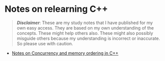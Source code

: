 # Notes on relearning C++

> **_Disclaimer_**: These are my study notes that I have published for my own easy access. They are based on my own understanding of the concepts. These might help others also. These might also possibly misguide others because my understanding is incorrect or inaccurate. So please use with caution.

* [Notes on Concurrency and memory ordering in C++](concurrency_and_memory_ordering.md)
